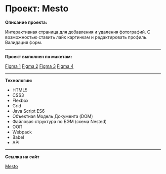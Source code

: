 # Проект: Mesto

**Описание проекта:**

Интерактивная страница для добавления и удаления фотографий.
С возможностью ставить лайк картинкам и редактировать профиль.
Валидация форм.

***

**Проект выполнен по макетам:**

[Figma 1](https://www.figma.com/file/2cn9N9jSkmxD84oJik7xL7/JavaScript.-Sprint-4?node-id=0%3A1)
[Figma 2](https://www.figma.com/file/bjyvbKKJN2naO0ucURl2Z0/JavaScript.-Sprint-5?node-id=0%3A1&t=zK39tytTjutw7m8S-0)
[Figma 3](https://www.figma.com/file/kRVLKwYG3d1HGLvh7JFWRT/JavaScript.-Sprint-6?node-id=0%3A1&t=LV3Yr9gGHR3UPsWL-0)
[Figma 4](https://www.figma.com/file/PSdQFRHoxXJFs2FH8IXViF/JavaScript.-Sprint-9?node-id=0-1&t=K4ml0DnK8ekVjEs6-0)

***

**Технологии:**

- HTML5
- CSS3
- Flexbox
- Grid
- Java Script ES6
- Объектная Модель Документа (DOM)
- Файловая структура по БЭМ (схема Nested)
- ООП
- Webpack
- Babel
- API

***

**Ссылка на сайт**

[Mesto](https://ivan-niceman.github.io/mesto/)
